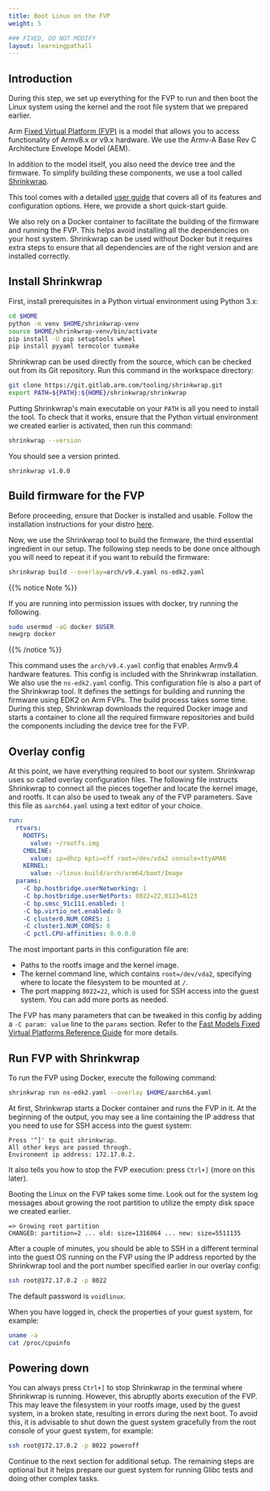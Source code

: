 ```yaml
---
title: Boot Linux on the FVP
weight: 5

### FIXED, DO NOT MODIFY
layout: learningpathall
---
```


## Introduction

During this step, we set up everything for the FVP to run and then boot the Linux system
using the kernel and the root file system that we prepared earlier.

Arm [Fixed Virtual Platform (FVP)][1] is a model that allows you to access functionality
of Armv8.x or v9.x hardware. We use the Armv-A Base Rev C Architecture Envelope Model (AEM).

In addition to the model itself, you also need the device tree and the firmware. To simplify
building these components, we use a tool called [Shrinkwrap][2].

This tool comes with a detailed [user guide][3] that covers all of its features and
configuration options. Here, we provide a short quick-start guide.

We also rely on a Docker container to facilitate the building of the firmware and
running the FVP. This helps avoid installing all the dependencies on your host system.
Shrinkwrap can be used without Docker but it requires extra steps to ensure that all
dependencies are of the right version and are installed correctly.

## Install Shrinkwrap

First, install prerequisites in a Python virtual environment using Python 3.x:

```bash
cd $HOME
python -m venv $HOME/shrinkwrap-venv
source $HOME/shrinkwrap-venv/bin/activate
pip install -U pip setuptools wheel
pip install pyyaml termcolor tuxmake
```

Shrinkwrap can be used directly from the source, which can be checked out from its Git
repository. Run this command in the workspace directory:

```bash
git clone https://git.gitlab.arm.com/tooling/shrinkwrap.git
export PATH=${PATH}:${HOME}/shrinkwrap/shrinkwrap
```

Putting Shrinkwrap's main executable on your `PATH` is all you need to install the tool.
To check that it works, ensure that the Python virtual environment we created earlier
is activated, then run this command:

```bash
shrinkwrap --version
```

You should see a version printed.

```output
shrinkwrap v1.0.0
```

## Build firmware for the FVP

Before proceeding, ensure that Docker is installed and usable. Follow the installation
instructions for your distro [here][4].

Now, we use the Shrinkwrap tool to build the firmware, the third essential ingredient in our
setup. The following step needs to be done once although you will need to repeat it if you
want to rebuild the firmware:

```bash
shrinkwrap build --overlay=arch/v9.4.yaml ns-edk2.yaml
```

{{% notice Note %}}

If you are running into permission issues with docker, try running the following.

```bash
sudo usermod -aG docker $USER
newgrp docker
```
{{% /notice %}}

This command uses the `arch/v9.4.yaml` config that enables Armv9.4 hardware features.
This config is included with the Shrinkwrap installation. We also use the `ns-edk2.yaml`
config. This configuration file is also a part of the Shrinkwrap tool. It defines the
settings for building and running the firmware using EDK2 on Arm FVPs. The build
process takes some time. During this step, Shrinkwrap downloads the required Docker
image and starts a container to clone all the required firmware repositories and build
the components including the device tree for the FVP.

## Overlay config

At this point, we have everything required to boot our system. Shrinkwrap uses so called overlay
configuration files. The following file instructs Shrinkwrap to connect all the pieces together
and locate the kernel image, and rootfs. It can also be used to tweak any of the FVP
parameters. Save this file as `aarch64.yaml` using a text editor of your choice.

```yaml
run:
  rtvars:
    ROOTFS:
      value: ~/rootfs.img
    CMDLINE:
      value: ip=dhcp kpti=off root=/dev/vda2 console=ttyAMA0
    KERNEL:
      value: ~/linux-build/arch/arm64/boot/Image
  params:
    -C bp.hostbridge.userNetworking: 1
    -C bp.hostbridge.userNetPorts: 8022=22,8123=8123
    -C bp.smsc_91c111.enabled: 1
    -C bp.virtio_net.enabled: 0
    -C cluster0.NUM_CORES: 1
    -C cluster1.NUM_CORES: 0
    -C pctl.CPU-affinities: 0.0.0.0
```

The most important parts in this configuration file are:

 * Paths to the rootfs image and the kernel image.
 * The kernel command line, which contains `root=/dev/vda2`, specifying where to locate
   the filesystem to be mounted at `/`.
 * The port mapping `8022=22`, which is used for SSH access into the guest system.
   You can add more ports as needed.

The FVP has many parameters that can be tweaked in this config by adding a `-C param: value`
line to the `params` section. Refer to the [Fast Models Fixed Virtual Platforms Reference Guide][5]
for more details.

## Run FVP with Shrinkwrap

To run the FVP using Docker, execute the following command:

```bash
shrinkwrap run ns-edk2.yaml --overlay $HOME/aarch64.yaml
```

At first, Shrinkwrap starts a Docker container and runs the FVP in it. At the beginning
of the output, you may see a line containing the IP address that you need to use for SSH
access into the guest system:

```
Press '^]' to quit shrinkwrap.
All other keys are passed through.
Environment ip address: 172.17.0.2.
```

It also tells you how to stop the FVP execution: press `Ctrl+]` (more on this later).

Booting the Linux on the FVP takes some time. Look out for the system log messages about
growing the root partition to utilize the empty disk space we created earlier.

```
=> Growing root partition
CHANGED: partition=2 ... old: size=1316864 ... new: size=5511135
```

After a couple of minutes, you should be able to SSH in a different terminal into the
guest OS running on the FVP using the IP address reported by the Shrinkwrap tool and the
port number specified earlier in our overlay config:

```bash
ssh root@172.17.0.2 -p 8022
```

The default password is `voidlinux`.

When you have logged in, check the properties of your guest system, for example:

```bash
uname -a
cat /proc/cpuinfo
```

## Powering down

You can always press `Ctrl+]` to stop Shrinkwrap in the terminal where Shrinkwrap is
running. However, this abruptly aborts execution of the FVP. This may leave the filesystem
in your rootfs image, used by the guest system, in a broken state, resulting in errors
during the next boot. To avoid this, it is advisable to shut down the guest system gracefully
from the root console of your guest system, for example:

```bash
ssh root@172.17.0.2 -p 8022 poweroff
```

Continue to the next section for additional setup. The remaining steps are optional but it
helps prepare our guest system for running Glibc tests and doing other complex tasks.

[1]: https://developer.arm.com/downloads/-/arm-ecosystem-fvps
[2]: https://gitlab.arm.com/tooling/shrinkwrap
[3]: https://shrinkwrap.docs.arm.com/en/latest/
[4]: https://docs.docker.com/engine/install/
[5]: https://developer.arm.com/documentation/100966/latest/Getting-Started-with-Fixed-Virtual-Platforms/Configuring-the-model
